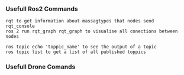 ### Usefull Ros2 Commands ###
    rqt to get information about massagtypes that nodes send 
    rqt_console 
    ros 2 run rqt_graph rqt_graph to visualise all conections between nodes 

    ros topic echo 'toppic_name' to see the output of a topic
    ros topic list to get a list of all published toppics 



### Usefull Drone Comands ### 

